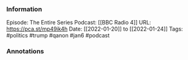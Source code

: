 ### Information

Episode: The Entire Series
Podcast: [[BBC Radio 4]]
URL: https://pca.st/mp49ik4h
Date: [[2022-01-20]] to [[2022-01-24]]
Tags: #politics #trump #qanon #jan6 
#podcast


### Annotations


